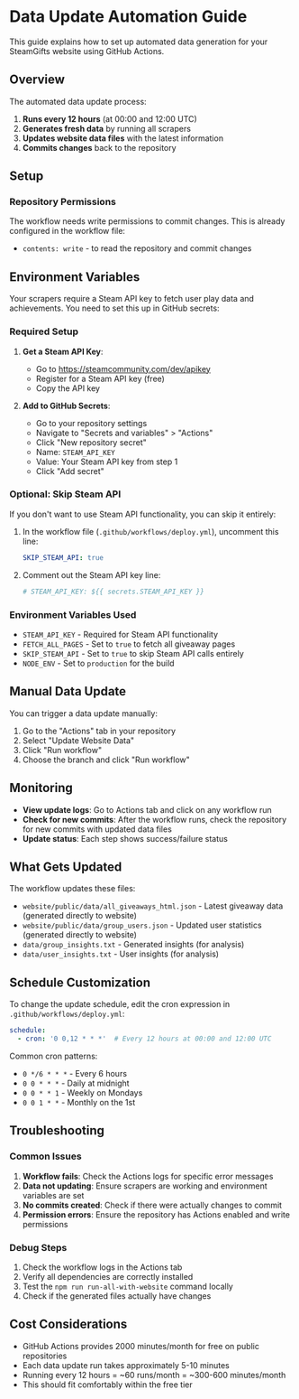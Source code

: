 # Data Update Automation Guide

This guide explains how to set up automated data generation for your SteamGifts website using GitHub Actions.

## Overview

The automated data update process:
1. **Runs every 12 hours** (at 00:00 and 12:00 UTC)
2. **Generates fresh data** by running all scrapers
3. **Updates website data files** with the latest information
4. **Commits changes** back to the repository

## Setup

### Repository Permissions

The workflow needs write permissions to commit changes. This is already configured in the workflow file:
- `contents: write` - to read the repository and commit changes

## Environment Variables

Your scrapers require a Steam API key to fetch user play data and achievements. You need to set this up in GitHub secrets:

### Required Setup

1. **Get a Steam API Key**:
   - Go to https://steamcommunity.com/dev/apikey
   - Register for a Steam API key (free)
   - Copy the API key

2. **Add to GitHub Secrets**:
   - Go to your repository settings
   - Navigate to "Secrets and variables" > "Actions"
   - Click "New repository secret"
   - Name: `STEAM_API_KEY`
   - Value: Your Steam API key from step 1
   - Click "Add secret"

### Optional: Skip Steam API

If you don't want to use Steam API functionality, you can skip it entirely:

1. In the workflow file (`.github/workflows/deploy.yml`), uncomment this line:
   ```yaml
   SKIP_STEAM_API: true
   ```

2. Comment out the Steam API key line:
   ```yaml
   # STEAM_API_KEY: ${{ secrets.STEAM_API_KEY }}
   ```

### Environment Variables Used

- `STEAM_API_KEY` - Required for Steam API functionality
- `FETCH_ALL_PAGES` - Set to `true` to fetch all giveaway pages
- `SKIP_STEAM_API` - Set to `true` to skip Steam API calls entirely
- `NODE_ENV` - Set to `production` for the build

## Manual Data Update

You can trigger a data update manually:

1. Go to the "Actions" tab in your repository
2. Select "Update Website Data"
3. Click "Run workflow"
4. Choose the branch and click "Run workflow"

## Monitoring

- **View update logs**: Go to Actions tab and click on any workflow run
- **Check for new commits**: After the workflow runs, check the repository for new commits with updated data files
- **Update status**: Each step shows success/failure status

## What Gets Updated

The workflow updates these files:
- `website/public/data/all_giveaways_html.json` - Latest giveaway data (generated directly to website)
- `website/public/data/group_users.json` - Updated user statistics (generated directly to website)
- `data/group_insights.txt` - Generated insights (for analysis)
- `data/user_insights.txt` - User insights (for analysis)

## Schedule Customization

To change the update schedule, edit the cron expression in `.github/workflows/deploy.yml`:

```yaml
schedule:
  - cron: '0 0,12 * * *'  # Every 12 hours at 00:00 and 12:00 UTC
```

Common cron patterns:
- `0 */6 * * *` - Every 6 hours
- `0 0 * * *` - Daily at midnight
- `0 0 * * 1` - Weekly on Mondays
- `0 0 1 * *` - Monthly on the 1st

## Troubleshooting

### Common Issues

1. **Workflow fails**: Check the Actions logs for specific error messages
2. **Data not updating**: Ensure scrapers are working and environment variables are set
3. **No commits created**: Check if there were actually changes to commit
4. **Permission errors**: Ensure the repository has Actions enabled and write permissions

### Debug Steps

1. Check the workflow logs in the Actions tab
2. Verify all dependencies are correctly installed
3. Test the `npm run run-all-with-website` command locally
4. Check if the generated files actually have changes

## Cost Considerations

- GitHub Actions provides 2000 minutes/month for free on public repositories
- Each data update run takes approximately 5-10 minutes
- Running every 12 hours = ~60 runs/month = ~300-600 minutes/month
- This should fit comfortably within the free tier 